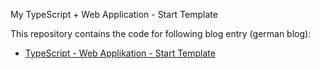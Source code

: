 My TypeScript + Web Application - Start Template

This repository contains the code for following blog entry (german blog): 

* [TypeScript - Web Applikation - Start Template](http://www.helmbergers.com/typescript-web-start-template/)


